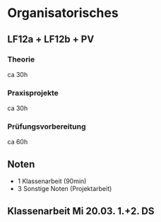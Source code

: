 # Organisatorisches

## LF12a + LF12b + PV

### Theorie
ca 30h
### Praxisprojekte
ca 30h
### Prüfungsvorbereitung
ca 60h

## Noten

* 1 Klassenarbeit (90min)
* 3 Sonstige Noten (Projektarbeit)

## Klassenarbeit Mi 20.03. 1.+2. DS

